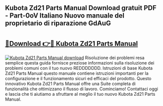 ## Kubota Zd21 Parts Manual Download gratuit PDF - Part-0oV Italiano Nuovo manuale del proprietario di riparazione GdAuG

# <h2><a href="http://dfgmymx.blite.top/?on=Kubota+Zd21+Parts+Manual">🔗Download 👉🔴 Kubota Zd21 Parts Manual</a></h2>

[![Kubota Zd21 Parts Manual download](https://i.imgur.com/lujVjoI.png)](http://dfgmymx.blite.top/?on=Kubota+Zd21+Parts+Manual)
Risoluzione dei problemi resa semplice questa guida fornisce preziose informazioni sulla risoluzione dei problemi comuni con il tuo nuovo REDDDDDDD. Istruzioni di base Kubota Zd21 Parts Manual questo manuale contiene istruzioni importanti per la configurazione e il funzionamento sicuri ed efficaci del prodotto. Questo innovativo Kubota Zd21 Parts Manual offre una Suite completa di funzionalità che ottimizzano il flusso di lavoro. Cominciamo! Contattaci oggi e lascia che ti aiutiamo a sfruttare al meglio il tuo nuovo Kubota Zd21 Parts Manual.
